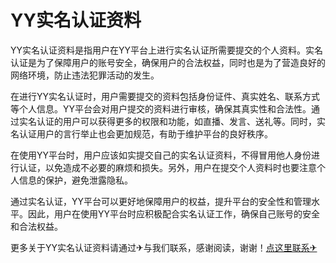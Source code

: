 # YY实名认证资料

YY实名认证资料是指用户在YY平台上进行实名认证所需要提交的个人资料。实名认证是为了保障用户的账号安全，确保用户的合法权益，同时也是为了营造良好的网络环境，防止违法犯罪活动的发生。

在进行YY实名认证时，用户需要提交的资料包括身份证件、真实姓名、联系方式等个人信息。YY平台会对用户提交的资料进行审核，确保其真实性和合法性。通过实名认证的用户可以获得更多的权限和功能，如直播、发言、送礼等。同时，实名认证用户的言行举止也会更加规范，有助于维护平台的良好秩序。

在使用YY平台时，用户应该如实提交自己的实名认证资料，不得冒用他人身份进行认证，以免造成不必要的麻烦和损失。另外，用户在提交个人资料时也要注意个人信息的保护，避免泄露隐私。

通过实名认证，YY平台可以更好地保障用户的权益，提升平台的安全性和管理水平。因此，用户在使用YY平台时应积极配合实名认证工作，确保自己账号的安全和合法权益。

更多关于YY实名认证资料请通过✈与我们联系，感谢阅读，谢谢！[点这里联系✈](https://abc.k02.cc)